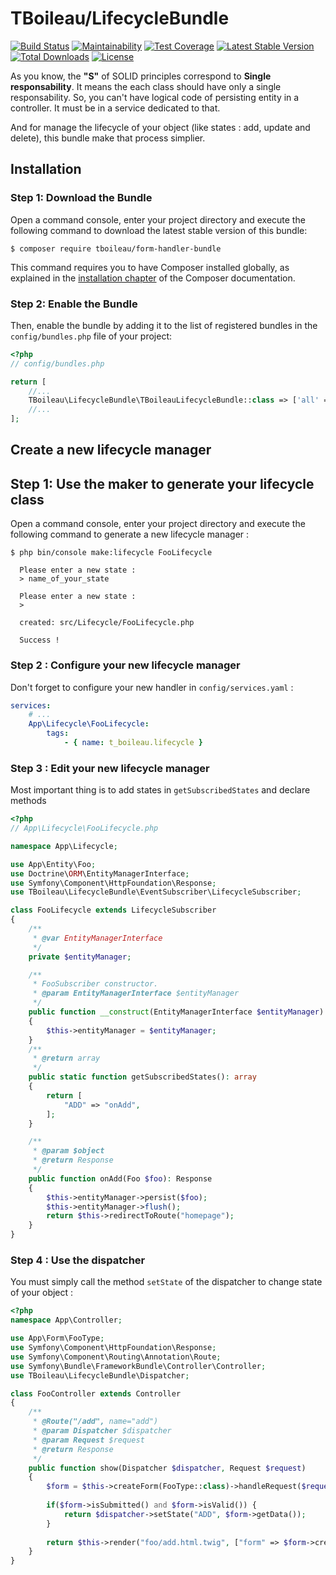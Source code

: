 # TBoileau/LifecycleBundle

[![Build Status](https://travis-ci.org/TBoileau/LifecycleBundle.svg?branch=master)](https://travis-ci.org/TBoileau/LifecycleBundle) 
[![Maintainability](https://api.codeclimate.com/v1/badges/cd7eb6cb24eafa9295d4/maintainability)](https://codeclimate.com/github/TBoileau/LifecycleBundle/maintainability)
[![Test Coverage](https://api.codeclimate.com/v1/badges/cd7eb6cb24eafa9295d4/test_coverage)](https://codeclimate.com/github/TBoileau/LifecycleBundle/test_coverage)
[![Latest Stable Version](https://poser.pugx.org/tboileau/lifecycle-bundle/v/stable)](https://packagist.org/packages/tboileau/lifecycle-bundle)
[![Total Downloads](https://poser.pugx.org/tboileau/lifecycle-bundle/downloads)](https://packagist.org/packages/tboileau/lifecycle-bundle)
[![License](https://poser.pugx.org/tboileau/lifecycle-bundle/license)](https://packagist.org/packages/tboileau/lifecycle-bundle)


As you know, the **"S"** of SOLID principles correspond to **Single responsability**. It means the each class should have only a single responsability. So, you can't have logical code of persisting entity in a controller. It must be in a service dedicated to that.

And for manage the lifecycle of your object (like states : add, update and delete), this bundle make that process simplier.


## Installation

### Step 1: Download the Bundle

Open a command console, enter your project directory and execute the
following command to download the latest stable version of this bundle:

```console
$ composer require tboileau/form-handler-bundle
```

This command requires you to have Composer installed globally, as explained
in the [installation chapter](https://getcomposer.org/doc/00-intro.md)
of the Composer documentation.

### Step 2: Enable the Bundle

Then, enable the bundle by adding it to the list of registered bundles
in the `config/bundles.php` file of your project:

```php
<?php
// config/bundles.php

return [
    //...
    TBoileau\LifecycleBundle\TBoileauLifecycleBundle::class => ['all' => true],
    //...
];
```

## Create a new lifecycle manager

## Step 1: Use the maker to generate your lifecycle class


Open a command console, enter your project directory and execute the following command to generate a new lifecycle manager :

```console
$ php bin/console make:lifecycle FooLifecycle
  
  Please enter a new state :
  > name_of_your_state
  
  Please enter a new state :
  >
  
  created: src/Lifecycle/FooLifecycle.php

  Success !
```

### Step 2 : Configure your new lifecycle manager

Don't forget to configure your new handler in `config/services.yaml` :

```yaml
services:
    # ...        
    App\Lifecycle\FooLifecycle:
        tags:
            - { name: t_boileau.lifecycle }
```


### Step 3 : Edit your new lifecycle manager

Most important thing is to add states in `getSubscribedStates` and declare methods

```php
<?php
// App\Lifecycle\FooLifecycle.php

namespace App\Lifecycle;

use App\Entity\Foo;
use Doctrine\ORM\EntityManagerInterface;
use Symfony\Component\HttpFoundation\Response;
use TBoileau\LifecycleBundle\EventSubscriber\LifecycleSubscriber;

class FooLifecycle extends LifecycleSubscriber
{
    /**
     * @var EntityManagerInterface
     */
    private $entityManager;

    /**
     * FooSubscriber constructor.
     * @param EntityManagerInterface $entityManager
     */
    public function __construct(EntityManagerInterface $entityManager)
    {
        $this->entityManager = $entityManager;
    }
    /**
     * @return array
     */
    public static function getSubscribedStates(): array
    {
        return [
            "ADD" => "onAdd",
        ];
    }

    /**
     * @param $object
     * @return Response
     */
    public function onAdd(Foo $foo): Response
    {
        $this->entityManager->persist($foo);
        $this->entityManager->flush();
        return $this->redirectToRoute("homepage");
    }
}
```

### Step 4 : Use the dispatcher 

You must simply call the method `setState` of the dispatcher to change state of your object :

```php
<?php
namespace App\Controller;

use App\Form\FooType;
use Symfony\Component\HttpFoundation\Response;
use Symfony\Component\Routing\Annotation\Route;
use Symfony\Bundle\FrameworkBundle\Controller\Controller;
use TBoileau\LifecycleBundle\Dispatcher;

class FooController extends Controller
{
    /**
     * @Route("/add", name="add")
     * @param Dispatcher $dispatcher
     * @param Request $request
     * @return Response
     */
    public function show(Dispatcher $dispatcher, Request $request)
    {
        $form = $this->createForm(FooType::class)->handleRequest($request);
        
        if($form->isSubmitted() and $form->isValid()) {
            return $dispatcher->setState("ADD", $form->getData());
        }
        
        return $this->render("foo/add.html.twig", ["form" => $form->createView()]);
    }
}
```

